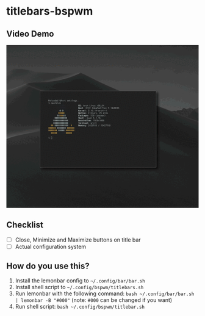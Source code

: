 # titlebars-bspwm

## Video Demo
![dh](./demo.gif)

## Checklist
- [ ] Close, Minimize and Maximize buttons on title bar
- [ ] Actual configuration system

## How do you use this?
1. Install the lemonbar config to `~/.config/bar/bar.sh`
2. Install shell script to `~/.config/bspwm/titlebars.sh`
3. Run lemonbar with the following command: `bash ~/.config/bar/bar.sh | lemonbar -B "#000"` (note: `#000` can be changed if you want)
4. Run shell script: `bash ~/.config/bspwm/titlebar.sh`


